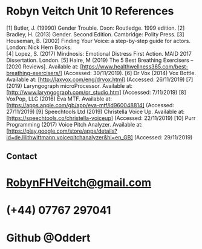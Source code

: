# Robyn Veitch Unit 10 References

[1] Butler, J. (19990) Gender Trouble. Oxon: Routledge. 1999 edition.
[2] Bradley, H. (2013) Gender. Second Edition. Cambridge: Polity Press.
[3] Houseman, B. (2002) Finding Your Voice: a step-by-step guide for actors. London: Nick Hern Books.  
[4] Lopez, S. (2017) Mindnosis: Emotional Distress First Action. MAID 2017 Dissertation. London.
[5] Haire, M (2019) The 5 Best Breathing Exercisers – [2020 Reviews]. Available at: [https://www.healthwellness365.com/best-breathing-exercisers/] (Accessed: 30/11/2019).
[6] Dr Vox (2014) Vox Bottle. Available at: [http://laxvox.com/eng/drvox.html] (Accessed: 26/11/2019)
[7] (2019) Laryngograph microProcessor. Available at: [http://www.laryngograph.com/pr_studio.htm] (Accessed: 7/11/2019)
[8] VoxPop, LLC (2016) Eva MTF. Available at: [https://apps.apple.com/gb/app/eva-mtf/id960048814] (Accessed: 27/11/2019)
[9] Speechtools Ltd (2019) Christella Voice Up. Available at: [https://speechtools.co/christella-voiceup] (Accessed: 22/11/2019)
[10] Purr Programming (2017) Voice Pitch Analyzer. Available at: [https://play.google.com/store/apps/details?id=de.lilithwittmann.voicepitchanalyzer&hl=en_GB] (Accessed: 29/11/2019)

## Contact
# RobynFHVeitch@gmail.com
# (+44) 07767 297041
# Github @Oddert
